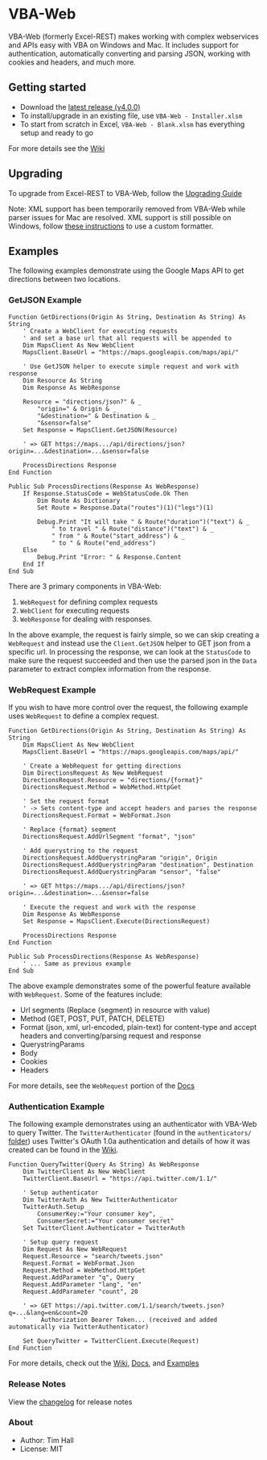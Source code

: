 VBA-Web
=======

VBA-Web (formerly Excel-REST) makes working with complex webservices and APIs easy with VBA on Windows and Mac. It includes support for authentication, automatically converting and parsing JSON, working with cookies and headers, and much more.

Getting started
---------------

- Download the [latest release (v4.0.0)](https://github.com/VBA-tools/VBA-Web/releases)
- To install/upgrade in an existing file, use `VBA-Web - Installer.xlsm`
- To start from scratch in Excel, `VBA-Web - Blank.xlsm` has everything setup and ready to go

For more details see the [Wiki](https://github.com/VBA-tools/VBA-Web/wiki)

Upgrading
---------

To upgrade from Excel-REST to VBA-Web, follow the [Upgrading Guide](https://github.com/VBA-tools/VBA-Web/wiki/Upgrading-from-v3.*-to-v4.*)

Note: XML support has been temporarily removed from VBA-Web while parser issues for Mac are resolved.
XML support is still possible on Windows, follow [these instructions](https://github.com/VBA-tools/VBA-Web/wiki/XML-Support-in-4.0) to use a custom formatter.

Examples
-------

The following examples demonstrate using the Google Maps API to get directions between two locations.

### GetJSON Example
```VB.net
Function GetDirections(Origin As String, Destination As String) As String
    ' Create a WebClient for executing requests
    ' and set a base url that all requests will be appended to
    Dim MapsClient As New WebClient
    MapsClient.BaseUrl = "https://maps.googleapis.com/maps/api/"
    
    ' Use GetJSON helper to execute simple request and work with response
    Dim Resource As String
    Dim Response As WebResponse
    
    Resource = "directions/json?" & _
        "origin=" & Origin & _
        "&destination=" & Destination & _
        "&sensor=false"
    Set Response = MapsClient.GetJSON(Resource)
    
    ' => GET https://maps.../api/directions/json?origin=...&destination=...&sensor=false
    
    ProcessDirections Response
End Function

Public Sub ProcessDirections(Response As WebResponse)
    If Response.StatusCode = WebStatusCode.Ok Then
        Dim Route As Dictionary
        Set Route = Response.Data("routes")(1)("legs")(1)

        Debug.Print "It will take " & Route("duration")("text") & _
            " to travel " & Route("distance")("text") & _
            " from " & Route("start_address") & _
            " to " & Route("end_address")
    Else
        Debug.Print "Error: " & Response.Content
    End If
End Sub
```

There are 3 primary components in VBA-Web: 

1. `WebRequest` for defining complex requests
2. `WebClient` for executing requests
3. `WebResponse` for dealing with responses. 
 
In the above example, the request is fairly simple, so we can skip creating a `WebRequest` and instead use the `Client.GetJSON` helper to GET json from a specific url. In processing the response, we can look at the `StatusCode` to make sure the request succeeded and then use the parsed json in the `Data` parameter to extract complex information from the response. 

### WebRequest Example

If you wish to have more control over the request, the following example uses `WebRequest` to define a complex request.

```VB.net
Function GetDirections(Origin As String, Destination As String) As String
    Dim MapsClient As New WebClient
    MapsClient.BaseUrl = "https://maps.googleapis.com/maps/api/"
    
    ' Create a WebRequest for getting directions
    Dim DirectionsRequest As New WebRequest
    DirectionsRequest.Resource = "directions/{format}"
    DirectionsRequest.Method = WebMethod.HttpGet
    
    ' Set the request format 
    ' -> Sets content-type and accept headers and parses the response
    DirectionsRequest.Format = WebFormat.Json
    
    ' Replace {format} segment
    DirectionsRequest.AddUrlSegment "format", "json"
    
    ' Add querystring to the request
    DirectionsRequest.AddQuerystringParam "origin", Origin
    DirectionsRequest.AddQuerystringParam "destination", Destination
    DirectionsRequest.AddQuerystringParam "sensor", "false"
    
    ' => GET https://maps.../api/directions/json?origin=...&destination=...&sensor=false
    
    ' Execute the request and work with the response
    Dim Response As WebResponse
    Set Response = MapsClient.Execute(DirectionsRequest)
    
    ProcessDirections Response
End Function

Public Sub ProcessDirections(Response As WebResponse)
    ' ... Same as previous example
End Sub
```

The above example demonstrates some of the powerful feature available with `WebRequest`. Some of the features include:

- Url segments (Replace {segment} in resource with value)
- Method (GET, POST, PUT, PATCH, DELETE)
- Format (json, xml, url-encoded, plain-text) for content-type and accept headers and converting/parsing request and response
- QuerystringParams
- Body
- Cookies
- Headers

For more details, see the `WebRequest` portion of the [Docs](https://vba-tools.github.io/VBA-Web/docs/)

### Authentication Example

The following example demonstrates using an authenticator with VBA-Web to query Twitter. The `TwitterAuthenticator` (found in the `authenticators/` [folder](https://github.com/VBA-tools/VBA-Web/tree/master/authenticators)) uses Twitter's OAuth 1.0a authentication and details of how it was created can be found in the [Wiki](https://github.com/VBA-tools/VBA-Web/wiki/Implementing-your-own-IAuthenticator).

```VB.net
Function QueryTwitter(Query As String) As WebResponse
    Dim TwitterClient As New WebClient
    TwitterClient.BaseUrl = "https://api.twitter.com/1.1/"
    
    ' Setup authenticator
    Dim TwitterAuth As New TwitterAuthenticator
    TwitterAuth.Setup _
        ConsumerKey:="Your consumer key", _
        ConsumerSecret:="Your consumer secret"
    Set TwitterClient.Authenticator = TwitterAuth
    
    ' Setup query request
    Dim Request As New WebRequest
    Request.Resource = "search/tweets.json"
    Request.Format = WebFormat.Json
    Request.Method = WebMethod.HttpGet
    Request.AddParameter "q", Query
    Request.AddParameter "lang", "en"
    Request.AddParameter "count", 20
    
    ' => GET https://api.twitter.com/1.1/search/tweets.json?q=...&lang=en&count=20
    '    Authorization Bearer Token... (received and added automatically via TwitterAuthenticator)
    
    Set QueryTwitter = TwitterClient.Execute(Request)
End Function
```

For more details, check out the [Wiki](https://github.com/VBA-tools/VBA-Web/wiki), [Docs](https://vba-tools.github.com/VBA-Web/docs/), and [Examples](https://github.com/VBA-tools/VBA-Web/tree/master/examples)

### Release Notes

View the [changelog](https://github.com/VBA-tools/VBA-Web/blob/master/CHANGELOG.md) for release notes

### About

- Author: Tim Hall
- License: MIT
